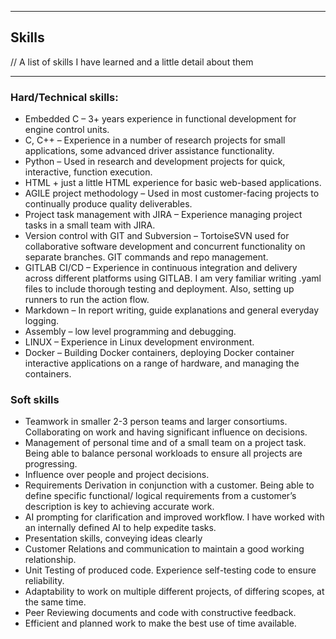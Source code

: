 ***
## Skills
// A list of skills I have learned and a little detail about them

***

### Hard/Technical skills:

+ Embedded C – 3+ years experience in functional development for engine control units.
+ C, C++ – Experience in a number of research projects for small applications, some advanced driver assistance functionality.
+ Python – Used in research and development projects for quick, interactive, function execution.
+ HTML + just a little HTML experience for basic web-based applications.
+ AGILE project methodology – Used in most customer-facing projects to continually produce quality deliverables.
+ Project task management with  JIRA – Experience managing project tasks in a small team with JIRA.
+ Version control with GIT and Subversion – TortoiseSVN used for collaborative software development and concurrent functionality on separate branches. GIT commands and repo management.
+ GITLAB CI/CD – Experience in continuous integration and delivery across different platforms using GITLAB. I am very familiar writing .yaml files to include thorough testing and deployment. Also, setting up runners to run the action flow.
+ Markdown – In report writing, guide explanations and general everyday logging.
+ Assembly – low level programming and debugging.
+ LINUX – Experience in Linux development environment.
+ Docker – Building Docker containers, deploying Docker container interactive applications on a range of hardware, and managing the containers.

### Soft skills

+ Teamwork in smaller 2-3 person teams and larger consortiums. Collaborating on work and having significant influence on decisions.
+ Management of personal time and of a small team on a project task. Being able to balance personal workloads to ensure all projects are progressing.
+ Influence over people and project decisions.
+ Requirements Derivation in conjunction with a customer. Being able to define specific functional/ logical requirements from a customer’s description is key to achieving accurate work.
+ AI prompting for clarification and improved workflow. I have worked with an internally defined AI to help expedite tasks.
+ Presentation skills, conveying ideas clearly
+ Customer Relations and communication to maintain a good working relationship.
+ Unit Testing of produced code. Experience self-testing code to ensure reliability.
+ Adaptability to work on multiple different projects, of differing scopes, at the same time.
+ Peer Reviewing documents and code with constructive feedback.
+ Efficient and planned work to make the best use of time available.

